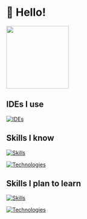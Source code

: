 # :wave: **Hello!**

<a href="https://discord.com/users/604779545018761237">
    <img align="center" src="https://lanyard.cnrad.dev/api/604779545018761237" height="165"/>
</a>

## IDEs I use
[![IDEs](https://skillicons.dev/icons?i=idea,visualstudio,vscode,androidstudio)](https://skillicons.dev)

## Skills I know
[![Skills](https://skillicons.dev/icons?i=java,js,ts,nodejs,powershell)](https://skillicons.dev)

[![Technologies](https://skillicons.dev/icons?i=bash,cloudflare,discord,bots,docker,electron,git,github,gitlab,gradle,mongodb,mysql,redis)](https://skillicons.dev)

## Skills I plan to learn
[![Skills](https://skillicons.dev/icons?i=kotlin,lua,cs,ruby,wasm)](https://skillicons.dev)

[![Technologies](https://skillicons.dev/icons?i=dotnet,deno,postgres,qt,rails)](https://skillicons.dev)
